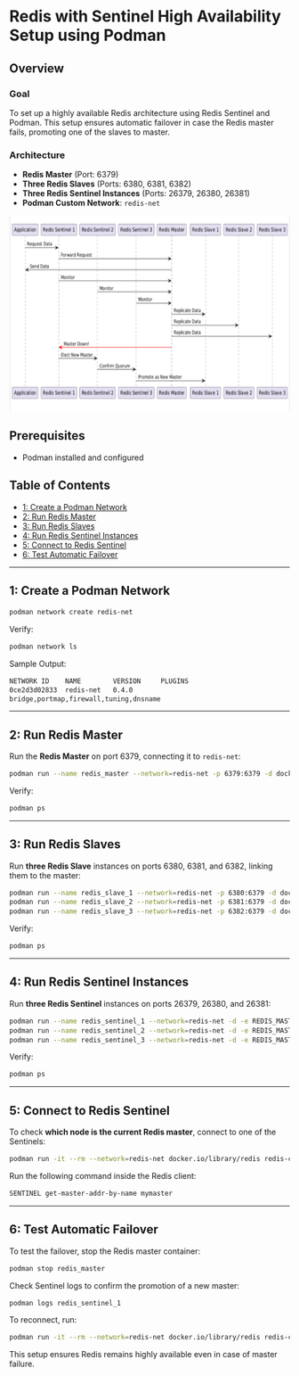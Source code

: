 # Redis with Sentinel High Availability Setup using Podman

## Overview

### Goal
To set up a highly available Redis architecture using Redis Sentinel and Podman. This setup ensures automatic failover in case the Redis master fails, promoting one of the slaves to master.

### Architecture
- **Redis Master** (Port: 6379)
- **Three Redis Slaves** (Ports: 6380, 6381, 6382)
- **Three Redis Sentinel Instances** (Ports: 26379, 26380, 26381)
- **Podman Custom Network**: `redis-net`

![Architecture Diagram](arch.png)


## Prerequisites
- Podman installed and configured

## Table of Contents
- [1: Create a Podman Network](#1-create-a-podman-network)
- [2: Run Redis Master](#2-run-redis-master)
- [3: Run Redis Slaves](#3-run-redis-slaves)
- [4: Run Redis Sentinel Instances](#4-run-redis-sentinel-instances)
- [5: Connect to Redis Sentinel](#5-connect-to-redis-sentinel)
- [6: Test Automatic Failover](#6-test-automatic-failover)

---

## 1: Create a Podman Network

```sh
podman network create redis-net
```

Verify:

```sh
podman network ls
```

Sample Output:

```
NETWORK ID    NAME        VERSION     PLUGINS
0ce2d3d02833  redis-net   0.4.0       bridge,portmap,firewall,tuning,dnsname
```

---

## 2: Run Redis Master

Run the **Redis Master** on port 6379, connecting it to `redis-net`:

```sh
podman run --name redis_master --network=redis-net -p 6379:6379 -d docker.io/library/redis
```

Verify:

```sh
podman ps
```

---

## 3: Run Redis Slaves

Run **three Redis Slave** instances on ports 6380, 6381, and 6382, linking them to the master:

```sh
podman run --name redis_slave_1 --network=redis-net -p 6380:6379 -d docker.io/library/redis redis-server --replicaof redis_master 6379
podman run --name redis_slave_2 --network=redis-net -p 6381:6379 -d docker.io/library/redis redis-server --replicaof redis_master 6379
podman run --name redis_slave_3 --network=redis-net -p 6382:6379 -d docker.io/library/redis redis-server --replicaof redis_master 6379
```

Verify:

```sh
podman ps
```

---

## 4: Run Redis Sentinel Instances

Run **three Redis Sentinel** instances on ports 26379, 26380, and 26381:

```sh
podman run --name redis_sentinel_1 --network=redis-net -d -e REDIS_MASTER_HOST=redis_master -e REDIS_SENTINEL_PORT_NUMBER=26379 -e REDIS_SENTINEL_QUORUM=2 -p 26379:26379 docker.io/bitnami/redis-sentinel:latest
podman run --name redis_sentinel_2 --network=redis-net -d -e REDIS_MASTER_HOST=redis_master -e REDIS_SENTINEL_PORT_NUMBER=26380 -e REDIS_SENTINEL_QUORUM=2 -p 26380:26380 docker.io/bitnami/redis-sentinel:latest
podman run --name redis_sentinel_3 --network=redis-net -d -e REDIS_MASTER_HOST=redis_master -e REDIS_SENTINEL_PORT_NUMBER=26381 -e REDIS_SENTINEL_QUORUM=2 -p 26381:26381 docker.io/bitnami/redis-sentinel:latest
```

Verify:

```sh
podman ps
```

---

## 5: Connect to Redis Sentinel

To check **which node is the current Redis master**, connect to one of the Sentinels:

```sh
podman run -it --rm --network=redis-net docker.io/library/redis redis-cli -h redis_sentinel_1 -p 26379
```

Run the following command inside the Redis client:

```sh
SENTINEL get-master-addr-by-name mymaster
```

---

## 6: Test Automatic Failover

To test the failover, stop the Redis master container:

```sh
podman stop redis_master
```

Check Sentinel logs to confirm the promotion of a new master:

```sh
podman logs redis_sentinel_1
```

To reconnect, run:

```sh
podman run -it --rm --network=redis-net docker.io/library/redis redis-cli -h <NEW_MASTER> -p 6379
```

This setup ensures Redis remains highly available even in case of master failure.
